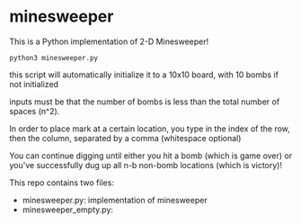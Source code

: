# minesweeper

This is a Python implementation of 2-D Minesweeper!
```
python3 minesweeper.py
```
this script will automatically initialize it to a 10x10 board, with 10 bombs if not initialized

inputs must be that the number of bombs is less than the total number of spaces (n^2).

In order to place  mark at a certain location, you type in the index of the row, then the column, separated by a comma (whitespace optional)

You can continue digging until either you hit a bomb (which is game over) or you've successfully dug up all n-b non-bomb locations (which is victory)!

This repo contains two files:
- minesweeper.py: implementation of minesweeper
- minesweeper_empty.py:
